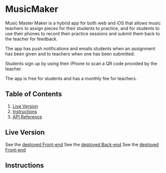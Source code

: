 # MusicMaker

Music Master Maker is a hybrid app for both web and iOS that allows music teachers to assign pieces for their students to practice, and for students to use their phones to record their practice sessions and submit them back to the teacher for feedback.

The app has push notifications and emails students when an assignment has been given and to teachers when one has been submitted.

Students sign up by using their iPhone to scan a QR code provided by the teacher.

The app is free for students and has a monthly fee for teachers.

## Table of Contents
1. [Live Version](#live_version)
3. [Instructions](#instructions)
4. [API Reference](#api_reference)

## Live Version
See the [deployed Front-end](https://musicmaker-teacher.netlify.com "MusicMasterMaker front-end deployment")
See the [deployed Back-end](https://musicmaker-4b2e8.firebaseapp.com/ "MusicMasterMaker back-end deployment")
See the [deployed Front-end](https://musicmaker-4b2e8.firebaseio.com "MusicMasterMaker db deployment")

## Instructions
